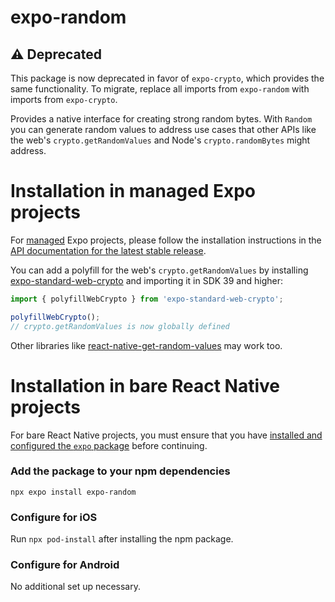 # expo-random

## ⚠️ Deprecated

This package is now deprecated in favor of `expo-crypto`, which provides the same functionality.
To migrate, replace all imports from `expo-random` with imports from `expo-crypto`.

Provides a native interface for creating strong random bytes. With `Random` you can generate random values to address use cases that other APIs like the web's `crypto.getRandomValues` and Node's `crypto.randomBytes` might address.

# Installation in managed Expo projects

For [managed](https://docs.expo.dev/archive/managed-vs-bare/) Expo projects, please follow the installation instructions in the [API documentation for the latest stable release](https://docs.expo.dev/versions/latest/sdk/random/).

You can add a polyfill for the web's `crypto.getRandomValues` by installing [expo-standard-web-crypto](https://github.com/expo/expo/tree/main/packages/expo-standard-web-crypto) and importing it in SDK 39 and higher:

```js
import { polyfillWebCrypto } from 'expo-standard-web-crypto';

polyfillWebCrypto();
// crypto.getRandomValues is now globally defined
```

Other libraries like [react-native-get-random-values](https://github.com/LinusU/react-native-get-random-values) may work too.

# Installation in bare React Native projects

For bare React Native projects, you must ensure that you have [installed and configured the `expo` package](https://docs.expo.dev/bare/installing-expo-modules/) before continuing.

### Add the package to your npm dependencies

```
npx expo install expo-random
```

### Configure for iOS

Run `npx pod-install` after installing the npm package.

### Configure for Android

No additional set up necessary.
